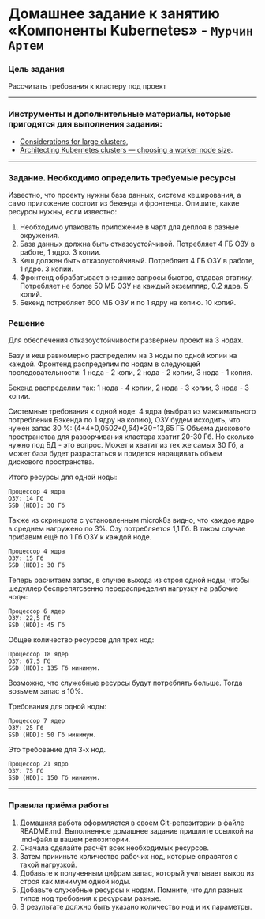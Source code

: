 # Домашнее задание к занятию «Компоненты Kubernetes» - `Мурчин Артем`

### Цель задания

Рассчитать требования к кластеру под проект

------

### Инструменты и дополнительные материалы, которые пригодятся для выполнения задания:

- [Considerations for large clusters](https://kubernetes.io/docs/setup/best-practices/cluster-large/),
- [Architecting Kubernetes clusters — choosing a worker node size](https://learnk8s.io/kubernetes-node-size).

------

### Задание. Необходимо определить требуемые ресурсы
Известно, что проекту нужны база данных, система кеширования, а само приложение состоит из бекенда и фронтенда. Опишите, какие ресурсы нужны, если известно:

1. Необходимо упаковать приложение в чарт для деплоя в разные окружения. 
2. База данных должна быть отказоустойчивой. Потребляет 4 ГБ ОЗУ в работе, 1 ядро. 3 копии. 
3. Кеш должен быть отказоустойчивый. Потребляет 4 ГБ ОЗУ в работе, 1 ядро. 3 копии. 
4. Фронтенд обрабатывает внешние запросы быстро, отдавая статику. Потребляет не более 50 МБ ОЗУ на каждый экземпляр, 0.2 ядра. 5 копий. 
5. Бекенд потребляет 600 МБ ОЗУ и по 1 ядру на копию. 10 копий.

### Решение

Для обеспечения отказоустойчивости развернем проект на 3 нодах.

Базу и кеш равномерно распределим на 3 ноды по одной копии на каждой. Фронтенд распределим по нодам в следующей последовательности: 1 нода - 2 копи, 2 нода - 2 копии, 3 нода - 1 копия.

Бекенд распределим так: 1 нода - 4 копии, 2 нода - 3 копии, 3 нода - 3 копии.

Системные требования к одной ноде: 4 ядра (выбрал из максимального потребления Бэкенда по 1 ядру на копию), ОЗУ будем исходить, что нужен запас 30 %: (4+4+0,050*2+0,6*4)*30=13,65 ГБ
Объема дискового пространства для разворчивания кластера хватит 20-30 Гб. Но сколько нужно под БД - это вопрос. Может и хватит из тех же самых 30 Гб, а может база будет разрастаться и придется наращивать объем дискового пространства.

Итого ресурсы для одной ноды:

    Процессор 4 ядра
    ОЗУ: 14 Гб
    SSD (HDD): 30 Гб

Также из скриншота с установленным microk8s видно, что каждое ядро в среднем нагружено по 3%. Озу потребляется 1,1 Гб. В таком случае прибавим ещё по 1 Гб ОЗУ к каждой ноде.

    Процессор 4 ядра
    ОЗУ: 15 Гб
    SSD (HDD): 30 Гб

Теперь расчитаем запас, в случае выхода из строя одной ноды, чтобы шедуллер беспрепятсвенно перераспределил нагрузку на рабочие ноды:

    Процессор 6 ядер
    ОЗУ: 22,5 Гб
    SSD (HDD): 45 Гб



Общее количество ресурсов для трех нод:

    Процессор 18 ядер
    ОЗУ: 67,5 Гб
    SSD (HDD): 135 Гб минимум.

Возможно, что служебные ресурсы будут потреблять больше. Тогда возьмем запас в 10%.

Требования для одной ноды:

    Процессор 7 ядер
    ОЗУ: 25 Гб
    SSD (HDD): 50 Гб минимум.

Это требование для 3-х нод.

    Процессор 21 ядро
    ОЗУ: 75 Гб
    SSD (HDD): 150 Гб минимум.



----

### Правила приёма работы

1. Домашняя работа оформляется в своем Git-репозитории в файле README.md. Выполненное домашнее задание пришлите ссылкой на .md-файл в вашем репозитории.
2. Сначала сделайте расчёт всех необходимых ресурсов.
3. Затем прикиньте количество рабочих нод, которые справятся с такой нагрузкой.
4. Добавьте к полученным цифрам запас, который учитывает выход из строя как минимум одной ноды. 
5. Добавьте служебные ресурсы к нодам. Помните, что для разных типов нод требовния к ресурсам разные. 
6. В результате должно быть указано количество нод и их параметры.

